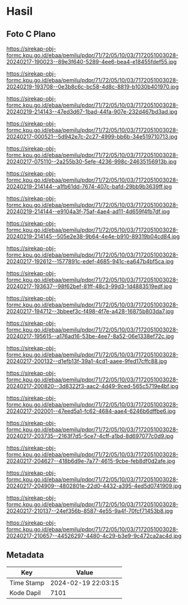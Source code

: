 # Hasil

## Foto C Plano

https://sirekap-obj-formc.kpu.go.id/ebaa/pemilu/pdpr/71/72/05/10/03/7172051003028-20240217-190023--89e3f640-5289-4ee6-bea4-e18455fdef55.jpg

https://sirekap-obj-formc.kpu.go.id/ebaa/pemilu/pdpr/71/72/05/10/03/7172051003028-20240219-193708--0e3b8c6c-bc58-4d8c-8819-b1030b401970.jpg

https://sirekap-obj-formc.kpu.go.id/ebaa/pemilu/pdpr/71/72/05/10/03/7172051003028-20240219-214143--47ed3d67-1bad-44fa-907e-232d467bd3ad.jpg

https://sirekap-obj-formc.kpu.go.id/ebaa/pemilu/pdpr/71/72/05/10/03/7172051003028-20240217-000521--5d942e7c-2c27-4999-bb6b-34e519710713.jpg

https://sirekap-obj-formc.kpu.go.id/ebaa/pemilu/pdpr/71/72/05/10/03/7172051003028-20240217-075110--2a255b30-5efe-4236-998c-24635156913b.jpg

https://sirekap-obj-formc.kpu.go.id/ebaa/pemilu/pdpr/71/72/05/10/03/7172051003028-20240219-214144--a1fb61dd-7674-407c-bafd-29bb9b3639ff.jpg

https://sirekap-obj-formc.kpu.go.id/ebaa/pemilu/pdpr/71/72/05/10/03/7172051003028-20240219-214144--e9104a3f-75af-4ae4-ad11-4d659f4fb7df.jpg

https://sirekap-obj-formc.kpu.go.id/ebaa/pemilu/pdpr/71/72/05/10/03/7172051003028-20240219-214145--505e2e38-9b64-4e4e-b910-89319b04cd84.jpg

https://sirekap-obj-formc.kpu.go.id/ebaa/pemilu/pdpr/71/72/05/10/03/7172051003028-20240217-192612--1577891c-edef-4685-941c-ea647b4bf5ca.jpg

https://sirekap-obj-formc.kpu.go.id/ebaa/pemilu/pdpr/71/72/05/10/03/7172051003028-20240217-193637--98f62bef-81ff-48c3-99d3-1d4883519edf.jpg

https://sirekap-obj-formc.kpu.go.id/ebaa/pemilu/pdpr/71/72/05/10/03/7172051003028-20240217-194712--3bbeef3c-f498-4f7e-a428-16875b803da7.jpg

https://sirekap-obj-formc.kpu.go.id/ebaa/pemilu/pdpr/71/72/05/10/03/7172051003028-20240217-195615--a176ad16-53be-4ee7-8a52-06e1338ef72c.jpg

https://sirekap-obj-formc.kpu.go.id/ebaa/pemilu/pdpr/71/72/05/10/03/7172051003028-20240217-200132--d1efb13f-39a1-4cd1-aaee-9fed17cffc88.jpg

https://sirekap-obj-formc.kpu.go.id/ebaa/pemilu/pdpr/71/72/05/10/03/7172051003028-20240217-200820--3d8322f3-aac2-4d49-9ced-565c5719e4bf.jpg

https://sirekap-obj-formc.kpu.go.id/ebaa/pemilu/pdpr/71/72/05/10/03/7172051003028-20240217-202001--47eed5a1-fc62-4684-aae4-6246b6dffbe6.jpg

https://sirekap-obj-formc.kpu.go.id/ebaa/pemilu/pdpr/71/72/05/10/03/7172051003028-20240217-203735--2163f7d5-5ce7-4cff-a1bd-8d697077c0d9.jpg

https://sirekap-obj-formc.kpu.go.id/ebaa/pemilu/pdpr/71/72/05/10/03/7172051003028-20240217-204627--418b6d9e-7a77-4615-9cbe-feb8df0d2afe.jpg

https://sirekap-obj-formc.kpu.go.id/ebaa/pemilu/pdpr/71/72/05/10/03/7172051003028-20240217-204909--4802801e-22d0-4432-a395-4ed5d0741909.jpg

https://sirekap-obj-formc.kpu.go.id/ebaa/pemilu/pdpr/71/72/05/10/03/7172051003028-20240217-210137--24ef356b-8587-4e55-9a4f-70fcf71453b8.jpg

https://sirekap-obj-formc.kpu.go.id/ebaa/pemilu/pdpr/71/72/05/10/03/7172051003028-20240217-210657--44526297-4480-4c29-b3e9-9c472ca2ac4d.jpg


## Metadata

| Key        | Value               |
| ---------- | ------------------- |
| Time Stamp | 2024-02-19 22:03:15 |
| Kode Dapil | 7101                |



